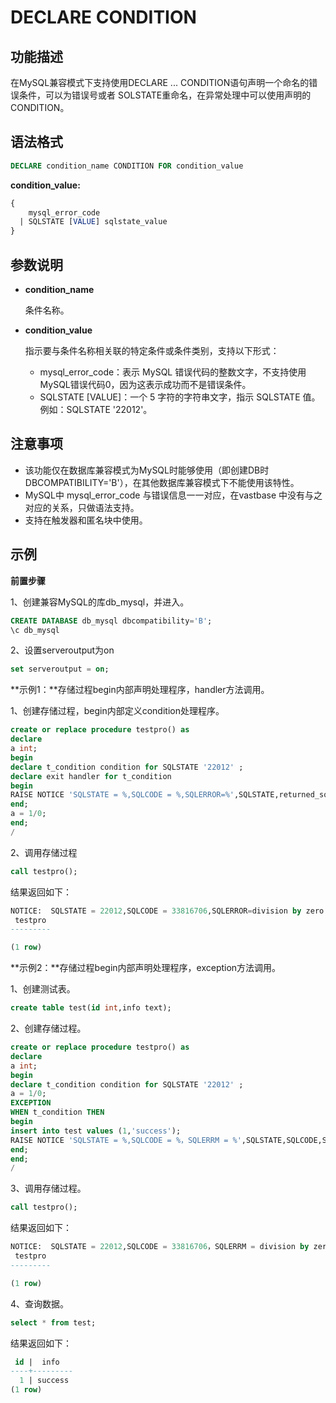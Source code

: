 # DECLARE CONDITION

## 功能描述

在MySQL兼容模式下支持使用DECLARE ... CONDITION语句声明一个命名的错误条件，可以为错误号或者 SOLSTATE重命名，在异常处理中可以使用声明的 CONDITION。

## 语法格式

```sql
DECLARE condition_name CONDITION FOR condition_value
```

**condition_value:**

```sql
{
    mysql_error_code
  | SQLSTATE [VALUE] sqlstate_value
}
```

## 参数说明

- **condition_name**

  条件名称。

- **condition_value**

  指示要与条件名称相关联的特定条件或条件类别，支持以下形式：

  - mysql_error_code：表示 MySQL 错误代码的整数文字，不支持使用MySQL错误代码0，因为这表示成功而不是错误条件。
  - SQLSTATE [VALUE]：一个 5 字符的字符串文字，指示 SQLSTATE 值。例如：SQLSTATE '22012'。

## 注意事项

- 该功能仅在数据库兼容模式为MySQL时能够使用（即创建DB时DBCOMPATIBILITY='B'），在其他数据库兼容模式下不能使用该特性。
- MySQL中 mysql_error_code 与错误信息一一对应，在vastbase 中没有与之对应的关系，只做语法支持。
- 支持在触发器和匿名块中使用。

## 示例

**前置步骤**

1、创建兼容MySQL的库db_mysql，并进入。

```sql
CREATE DATABASE db_mysql dbcompatibility='B';
\c db_mysql
```

2、设置serveroutput为on

```sql
set serveroutput = on;
```

**示例1：**存储过程begin内部声明处理程序，handler方法调用。

1、创建存储过程，begin内部定义condition处理程序。

```sql
create or replace procedure testpro() as
declare
a int;
begin
declare t_condition condition for SQLSTATE '22012' ;
declare exit handler for t_condition
begin
RAISE NOTICE 'SQLSTATE = %,SQLCODE = %,SQLERROR=%',SQLSTATE,returned_sqlstate,message_text;
end;
a = 1/0;
end;
/
```

2、调用存储过程

```sql
call testpro();
```

结果返回如下：

```sql
NOTICE:  SQLSTATE = 22012,SQLCODE = 33816706,SQLERROR=division by zero
 testpro
---------

(1 row)

```

**示例2：**存储过程begin内部声明处理程序，exception方法调用。

1、创建测试表。

```sql
create table test(id int,info text);
```

2、创建存储过程。

```sql
create or replace procedure testpro() as
declare
a int;
begin
declare t_condition condition for SQLSTATE '22012' ;
a = 1/0;
EXCEPTION
WHEN t_condition THEN
begin
insert into test values (1,'success');
RAISE NOTICE 'SQLSTATE = %,SQLCODE = %，SQLERRM = %',SQLSTATE,SQLCODE,SQLERRM;
end;
end;
/
```

3、调用存储过程。

```sql
call testpro();
```

结果返回如下：

```sql
NOTICE:  SQLSTATE = 22012,SQLCODE = 33816706，SQLERRM = division by zero
 testpro
---------

(1 row)
```

4、查询数据。

```sql
select * from test;
```

结果返回如下：

```sql
 id |  info
----+---------
  1 | success
(1 row)
```



